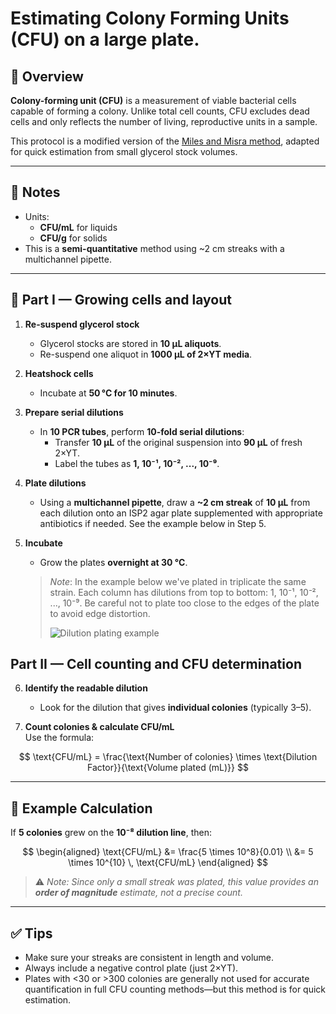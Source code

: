 # Estimating Colony Forming Units (CFU) on a large plate.


## 📘 Overview

**Colony-forming unit (CFU)** is a measurement of viable bacterial cells capable of forming a colony. Unlike total cell counts, CFU excludes dead cells and only reflects the number of living, reproductive units in a sample.

This protocol is a modified version of the [Miles and Misra method](https://en.wikipedia.org/wiki/Miles_and_Misra_method), adapted for quick estimation from small glycerol stock volumes.

---

## 📘 Notes

- Units:  
  - **CFU/mL** for liquids  
  - **CFU/g** for solids  
- This is a **semi-quantitative** method using ~2 cm streaks with a multichannel pipette.

---

## 🦠 Part I — Growing cells and layout

1. **Re-suspend glycerol stock**  
   - Glycerol stocks are stored in **10 μL aliquots**.  
   - Re-suspend one aliquot in **1000 μL of 2×YT media**.

2. **Heatshock cells**  
   - Incubate at **50 °C for 10 minutes**.

3. **Prepare serial dilutions**  
   - In **10 PCR tubes**, perform **10-fold serial dilutions**:  
     - Transfer **10 μL** of the original suspension into **90 μL** of fresh 2×YT.  
     - Label the tubes as **1, 10⁻¹, 10⁻², ..., 10⁻⁹**.

4. **Plate dilutions**  
   - Using a **multichannel pipette**, draw a **~2 cm streak** of **10 μL** from each dilution onto an ISP2 agar plate supplemented with appropriate antibiotics if needed. See the example below in Step 5.
   
5. **Incubate**  
   - Grow the plates **overnight at 30 °C**.
   > *Note*: In the example below we've plated in triplicate the same strain. Each column has dilutions from top to bottom:  1, 10⁻¹, 10⁻², ..., 10⁻⁹. Be careful not to plate too close to the edges of the plate to avoid edge distortion.
   >
   > ![Dilution plating example](/images/microbes/CFU_example.png)

## Part II — Cell counting and CFU determination

6. **Identify the readable dilution**  
   - Look for the dilution that gives **individual colonies** (typically 3–5).

7. **Count colonies & calculate CFU/mL**  
   Use the formula:

  
  $$
  \text{CFU/mL} = \frac{\text{Number of colonies} \times \text{Dilution Factor}}{\text{Volume plated (mL)}}
  $$

---

## 🧮 Example Calculation

If **5 colonies** grew on the **10⁻⁸ dilution line**, then:

$$
\begin{aligned}
\text{CFU/mL} &= \frac{5 \times 10^8}{0.01} \\
              &= 5 \times 10^{10} \, \text{CFU/mL}
\end{aligned}
$$


> ⚠️ *Note: Since only a small streak was plated, this value provides an **order of magnitude** estimate, not a precise count.*

---

## ✅ Tips

- Make sure your streaks are consistent in length and volume.
- Always include a negative control plate (just 2×YT).
- Plates with <30 or >300 colonies are generally not used for accurate quantification in full CFU counting methods—but this method is for quick estimation.

<!--more-->

